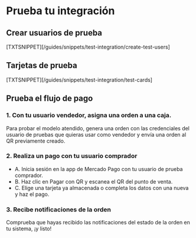 # Prueba tu integración

## Crear usuarios de prueba

[TXTSNIPPET][/guides/snippets/test-integration/create-test-users]

## Tarjetas de prueba

[TXTSNIPPET][/guides/snippets/test-integration/test-cards]

## Prueba el flujo de pago

### 1. Con tu usuario vendedor, asigna una orden a una caja.

Para probar el modelo atendido, genera una orden con las credenciales del usuario de pruebas que quieras usar como vendedor y envía una orden al QR previamente creado.

### 2. Realiza un pago con tu usuario comprador

- A. Inicia sesión en la app de Mercado Pago con tu usuario de prueba comprador.
- B. Haz clic en Pagar con QR y escanea el QR del punto de venta.
- C. Elige una tarjeta ya almacenada o completa los datos con una nueva y haz el pago.

### 3. Recibe notificaciones de la orden

Comprueba que hayas recibido las notificaciones del estado de la orden en tu sistema, ¡y listo!